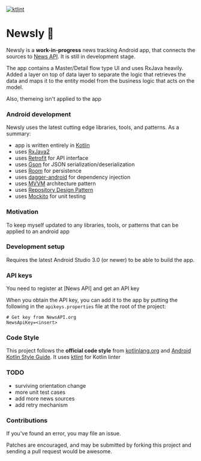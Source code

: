 [![ktlint](https://img.shields.io/badge/code%20style-%E2%9D%A4-FF4081.svg)](https://ktlint.github.io/)

# Newsly 📰
Newsly is a **work-in-progress** news tracking Android app, that connects the sources to
[News API](https://newsapi.org/). It is still in development stage.

The app contains a Master/Detail flow type UI and uses RxJava heavily.  Added a layer on top of data layer to separate the logic that retrieves the data and maps it to the entity model from the business logic that acts on the model.

Also, themeing isn't applied to the app

### Android development
Newsly uses the latest cutting edge libraries, tools, and patterns. As a summary:

 * app is written entirely in [Kotlin](https://kotlinlang.org/)
 * uses [RxJava2](https://github.com/ReactiveX/RxJava)
 * uses [Retrofit](http://square.github.io/retrofit/) for API interface
 * uses [Gson](https://github.com/google/gson) for JSON serialization/deserialization
 * uses [Room](https://developer.android.com/topic/libraries/architecture/room.html) for persistence
 * uses [dagger-android](https://google.github.io/dagger/android.html) for dependency injection
 * uses [MVVM](https://en.wikipedia.org/wiki/Model%E2%80%93view%E2%80%93viewmodel) architecture pattern
 * uses [Repository Design Pattern](https://msdn.microsoft.com/en-us/library/ff649690.aspx)
 * uses [Mockito](http://site.mockito.org/) for unit testing

### Motivation
To keep myself updated to any libraries, tools, or patterns that can be applied to an android app

### Development setup
Requires the latest Android Studio 3.0 (or newer) to be able to build the app.

### API keys
You need to register at [News API] and get an API key

When you obtain the API key, you can add it to the app by putting the following in the
`apikeys.properties` file at the root of the project:

```
# Get key from NewsAPI.org
NewsApiKey=<insert>
```

### Code Style
This project follows the **official code style** from [kotlinlang.org](https://kotlinlang.org/docs/reference/coding-conventions.html) and [Android Kotlin Style Guide](https://android.github.io/kotlin-guides/style.html). It uses [ktlint](https://ktlint.github.io/) for Kotlin linter

### TODO
 * surviving orientation change
 * more unit test cases
 * add more news sources
 * add retry mechanism

### Contributions
If you've found an error, you may file an issue.

Patches are encouraged, and may be submitted by forking this project and
sending a pull request would be awesome.